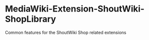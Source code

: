 MediaWiki-Extension-ShoutWiki-ShopLibrary
=========================================

Common features for the ShoutWiki Shop related extensions
